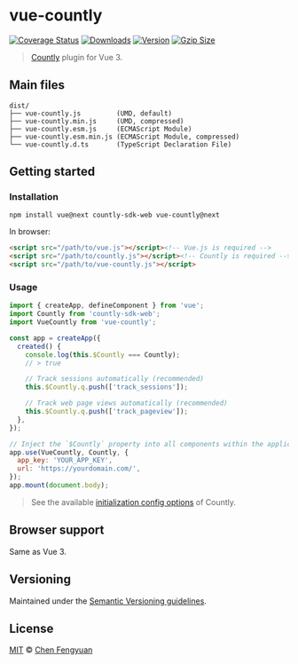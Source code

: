 # vue-countly

[![Coverage Status](https://img.shields.io/codecov/c/github/fengyuanchen/vue-countly.svg)](https://codecov.io/gh/fengyuanchen/vue-countly) [![Downloads](https://img.shields.io/npm/dm/vue-countly.svg)](https://www.npmjs.com/package/vue-countly) [![Version](https://img.shields.io/npm/v/vue-countly/next.svg)](https://www.npmjs.com/package/vue-countly) [![Gzip Size](https://img.shields.io/bundlephobia/minzip/vue-countly.svg)](https://unpkg.com/vue-countly/dist/vue-countly.js)

> [Countly](https://resources.count.ly/docs/countly-sdk-for-web) plugin for Vue 3.

## Main files

```text
dist/
├── vue-countly.js         (UMD, default)
├── vue-countly.min.js     (UMD, compressed)
├── vue-countly.esm.js     (ECMAScript Module)
├── vue-countly.esm.min.js (ECMAScript Module, compressed)
└── vue-countly.d.ts       (TypeScript Declaration File)
```

## Getting started

### Installation

```shell
npm install vue@next countly-sdk-web vue-countly@next
```

In browser:

```html
<script src="/path/to/vue.js"></script><!-- Vue.js is required -->
<script src="/path/to/countly.js"></script><!-- Countly is required -->
<script src="/path/to/vue-countly.js"></script>
```

### Usage

```js
import { createApp, defineComponent } from 'vue';
import Countly from 'countly-sdk-web';
import VueCountly from 'vue-countly';

const app = createApp({
  created() {
    console.log(this.$Countly === Countly);
    // > true

    // Track sessions automatically (recommended)
    this.$Countly.q.push(['track_sessions']);

    // Track web page views automatically (recommended)
    this.$Countly.q.push(['track_pageview']);
  },
});

// Inject the `$Countly` property into all components within the application.
app.use(VueCountly, Countly, {
  app_key: 'YOUR_APP_KEY',
  url: 'https://yourdomain.com/',
});
app.mount(document.body);
```

> See the available [initialization config options](https://support.count.ly/hc/en-us/articles/360037441932-Web-analytics-JavaScript-#setup-properties) of Countly.

## Browser support

Same as Vue 3.

## Versioning

Maintained under the [Semantic Versioning guidelines](https://semver.org/).

## License

[MIT](https://opensource.org/licenses/MIT) © [Chen Fengyuan](https://chenfengyuan.com/)
